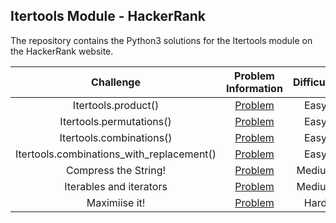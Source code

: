 ## Itertools Module - HackerRank
The repository contains the Python3 solutions for the Itertools module on the HackerRank website.

|            Challenge                      |                                 Problem Information                                              |    Difficulty  |  Score  |        Python3 Solution        |
|:-----------------------------------------:|:------------------------------------------------------------------------------------------------:|:--------------:|:-------:|:----------------------:|
|          Itertools.product()              |  [Problem](https://www.hackerrank.com/challenges/itertools-product/problem?isFullScreen=true)    |      Easy      |    10   | [Solution](Itertools.product())  
|          Itertools.permutations()         |  [Problem](https://www.hackerrank.com/challenges/itertools-product/problem?isFullScreen=true)    |      Easy      |    10   | [Solution](Itertools.permutations())
|          Itertools.combinations()         |  [Problem](https://www.hackerrank.com/challenges/itertools-product/problem?isFullScreen=true)    |      Easy      |    10   | [Solution](Itertools.combinations())
| Itertools.combinations_with_replacement() |  [Problem](https://www.hackerrank.com/challenges/itertools-product/problem?isFullScreen=true)    |      Easy      |    10   | [Solution](Itertools.permutations())
|          Compress the String!             |  [Problem](https://www.hackerrank.com/challenges/itertools-product/problem?isFullScreen=true)    |      Medium    |    20   | [Solution](Compress_the_String!)
|          Iterables and iterators          |  [Problem](https://www.hackerrank.com/challenges/itertools-product/problem?isFullScreen=true)    |      Medium    |    40   | [Solution](Itertools.permutations())
|          Maximiise it!                    |  [Problem](https://www.hackerrank.com/challenges/itertools-product/problem?isFullScreen=true)    |      Hard      |    50   | [Solution](Maximiise_it!)
